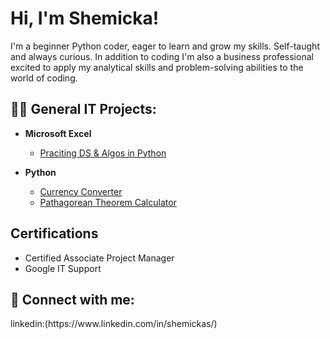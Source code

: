 <h1>Hi, I'm Shemicka!</h1>
                             
<p>I'm a beginner Python coder, eager to learn and grow my skills. Self-taught and always curious. In addition to coding I'm also a business professional excited to apply my analytical skills and problem-solving abilities to the world of coding.</p>
  
<h2>👨‍💻 General IT Projects:</h2>

- <b>Microsoft Excel</b>
  - [Praciting DS & Algos in Python](https://github.com/joshmadakor1/Algorithms-Practice)

- <b>Python</b>
  - [Currency Converter](https://github.com/Itswhatilove/Currency-Converter)
  - [Pathagorean Theorem Calculator](https://github.com/Itswhatilove/Pythagorean-Theorem)

<h2>Certifications</h2>

- Certified Associate Project Manager
- Google IT Support

<h2> 🤳 Connect with me:</h2> 
linkedin:(https://www.linkedin.com/in/shemickas/)



